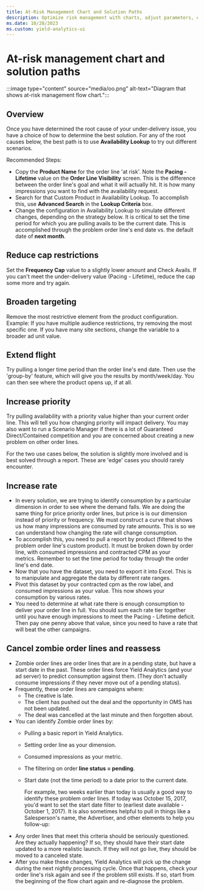 ```yaml
---
title: At-Risk Management Chart and Solution Paths
description: Optimize risk management with charts, adjust parameters, extend flight time, and reassess strategies for enhanced performance.
ms.date: 10/28/2023
ms.custom: yield-analytics-ui
---
```


# At-risk management chart and solution paths

:::image type="content" source="media/oo.png" alt-text="Diagram that shows at-risk management flow chart.":::

## Overview

Once you have determined the root cause of your under-delivery issue, you have a choice of how to determine the best solution. For any of the root causes below, the best path is to use **Availability Lookup** to try out different scenarios.

Recommended Steps:

- Copy the **Product Name** for the order line 'at risk'. Note the **Pacing - Lifetime** value on the **Order Line Visibility** screen. This is the difference between the order line's goal and what it will actually hit. It is how many impressions you want to find with the availability request.
- Search for that Custom Product in Availability Lookup. To accomplish this, use **Advanced Search** in the **Lookup Criteria** box.
- Change the configuration in Availability Lookup to simulate different changes, depending on the strategy below. It is critical to set the time period for which you are pulling avails to be the current date. This is accomplished through the problem order line's end date vs. the default date of **next month**.

## Reduce cap restrictions

Set the **Frequency Cap** value to a slightly lower amount and Check Avails. If you can't meet the under-delivery value (Pacing - Lifetime), reduce the cap some more and try again.

## Broaden targeting

Remove the most restrictive element from the product configuration. Example: If you have multiple audience restrictions, try removing the most specific one. If you have many site sections, change the variable to a broader ad unit value.

## Extend flight

Try pulling a longer time period than the order line's end date. Then use the 'group-by' feature, which will give you the results by month/week/day. You can then see where the product opens up, if at all.

## Increase priority

Try pulling availability with a priority value higher than your current order line. This will tell you how changing priority will impact delivery. You may also want to run a Scenario Manager if there is a lot of Guaranteed Direct/Contained competition and you are concerned about creating a new problem on other order lines.

For the two use cases below, the solution is slightly more involved and is best solved through a report. These are 'edge' cases you should rarely encounter.

## Increase rate

- In every solution, we are trying to identify consumption by a particular dimension in order to see where the demand falls. We are doing the same thing for price priority order lines, but price is is our dimension instead of priority or frequency. We must construct a curve that shows us how many impressions are consumed by rate amounts. This is so we can understand how changing the rate will change consumption.
- To accomplish this, you need to pull a report by product (filtered to the problem order line's custom product). It must be broken down by order line, with consumed impressions and contracted CPM as your metrics. Remember to set the time period for today through the order line's end date.
- Now that you have the dataset, you need to export it into Excel. This is to manipulate and aggregate the data by different rate ranges.
- Pivot this dataset by your contracted cpm as the row label, and consumed impressions as your value. This now shows your consumption by various rates.
- You need to determine at what rate there is enough consumption to deliver your order line in full. You should sum each rate tier together until you have enough impressions to meet the Pacing - Lifetime deficit. Then pay one penny above that value, since you need to have a rate that will beat the other campaigns.

## Cancel zombie order lines and reassess

- Zombie order lines are order lines that are in a pending state, but have a start date in the past. These order lines force Yield Analytics (and your ad server) to predict consumption against them. (They don't actually consume impressions if they never move out of a pending status).
- Frequently, these order lines are campaigns where:
  - The creative is late.
  - The client has pushed out the deal and the opportunity in OMS has not been updated.
  - The deal was cancelled at the last minute and then forgotten about.
- You can identify Zombie order lines by:
  - Pulling a basic report in Yield Analytics.
  - Setting order line as your dimension.
  - Consumed impressions as your metric.
  - The filtering on order **line status = pending**.
  - Start date (not the time period) to a date prior to the current date.

    For example, two weeks earlier than today is usually a good way to identify these problem order lines. If today was October 15, 2017, you'd want to set the start date filter to (earliest date available - October 1, 2017). It is also sometimes helpful to pull in things like a Salesperson's name, the Advertiser, and other elements to help you follow-up:
- Any order lines that meet this criteria should be seriously questioned. Are they actually happening? If so, they should have their start date updated to a more realistic launch. If they will not go live, they should be moved to a canceled state.
- After you make these changes, Yield Analytics will pick up the change during the next nightly processing cycle. Once that happens, check your order line's risk again and see if the problem still exists. If so, start from the beginning of the flow chart again and re-diagnose the problem.
